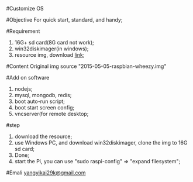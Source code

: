 #Customize OS

#Objective
For quick start, standard, and handy;

#Requirement
1. 16G+ sd card(8G card not work);
2. win32diskimager(in windows);
3. resource img, download [link]();

#Content
Original img source "2015-05-05-raspbian-wheezy.img"

#Add on software
1. nodejs;
2. mysql, mongodb, redis;
3. boot auto-run script;
4. boot start screen config;
5. vncserver(for remote desktop;


#step
1. download the resource;
2. use Windows PC, and download win32diskimager, clone the img to 16G sd card;
3. Done;
4. start the Pi, you can use "sudo raspi-config" => "expand filesystem";




#Emali
yangyikai29k@gmail.com
